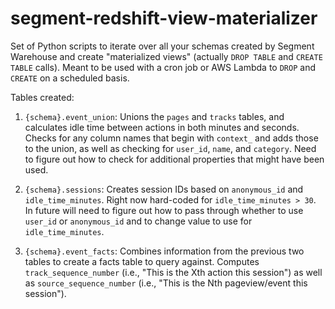 # segment-redshift-view-materializer
Set of Python scripts to iterate over all your schemas created by Segment Warehouse and create "materialized views" (actually `DROP TABLE` and `CREATE TABLE` calls). Meant to be used with a cron job or AWS Lambda to `DROP` and `CREATE` on a scheduled basis.

Tables created:

1. `{schema}.event_union`: Unions the `pages` and `tracks` tables, and calculates idle time between actions in both minutes and seconds. Checks for any column names that begin with `context_` and adds those to the union, as well as checking for `user_id`, `name`, and `category`. Need to figure out how to check for additional properties that might have been used.

2. `{schema}.sessions`: Creates session IDs based on `anonymous_id` and `idle_time_minutes`. Right now hard-coded for `idle_time_minutes > 30`. In future will need to figure out how to pass through whether to use `user_id` or `anonymous_id` and to change value to use for `idle_time_minutes`.

3. `{schema}.event_facts`: Combines information from the previous two tables to create a facts table to query against. Computes `track_sequence_number` (i.e., "This is the Xth action this session") as well as `source_sequence_number` (i.e., "This is the Nth pageview/event this session").
